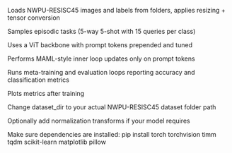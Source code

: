 Loads NWPU-RESISC45 images and labels from folders, applies resizing + tensor conversion

Samples episodic tasks (5-way 5-shot with 15 queries per class)

Uses a ViT backbone with prompt tokens prepended and tuned

Performs MAML-style inner loop updates only on prompt tokens

Runs meta-training and evaluation loops reporting accuracy and classification metrics

Plots metrics after training

Change dataset_dir to your actual NWPU-RESISC45 dataset folder path

Optionally add normalization transforms if your model requires

Make sure dependencies are installed: pip install torch torchvision timm tqdm scikit-learn matplotlib pillow
